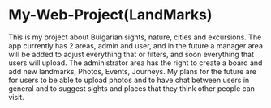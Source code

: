 # My-Web-Project(LandMarks)

This is my project about Bulgarian sights, nature, cities and excursions.
The app currently has 2 areas, admin and user, and in the future a manager area will 
be added to adjust everything that or filters, and soon everything that users will upload.
The administrator area has the right to create a board and add new landmarks, Photos, Events, Journeys.
My plans for the future are for users to be able to upload photos and to have chat between users in general and to suggest sights and places that they think other people can visit.
